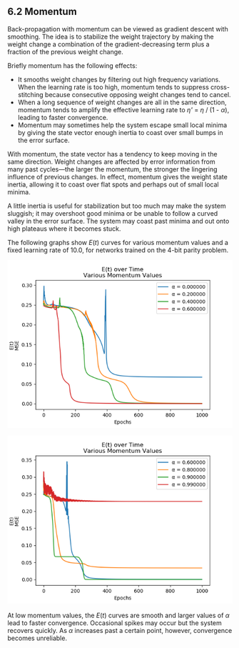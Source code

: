 ## 6.2 Momentum

Back-propagation with momentum can be viewed as gradient descent with smoothing. The idea is to stabilize the weight trajectory
by making the weight change a combination of the gradient-decreasing term plus a fraction of the previous weight change.

Briefly momentum has the following effects:

* It smooths weight changes by filtering out high frequency variations. When the learning rate is too high, momentum tends to
suppress cross-stitching because consecutive opposing weight changes tend to cancel. 
* When a long sequence of weight changes are all in the same direction, momentum tends to amplify the effective learning rate to 
<i>η'</i> = <i>η</i> / (1 - <i>α</i>), leading to faster convergence.
* Momentum may sometimes help the system escape small local minima by giving the state vector enough inertia to coast over small
bumps in the error surface.

With momentum, the state vector has a tendency to keep moving in the same direction. Weight changes are affected by error
information from many past cycles—the larger the momentum, the stronger the lingering influence of previous changes. In effect,
momentum gives the weight state inertia, allowing it to coast over flat spots and perhaps out of small local minima.

A little inertia is useful for stabilization but too much may make the system sluggish; it may overshoot good minima or be unable
to follow a curved valley in the error surface. The system may coast past minima and out onto high plateaus where it becomes stuck.

The following graphs show <i>E</i>(<i>t</i>) curves for various momentum values and a fixed learning rate of 10.0, for networks
trained on the 4-bit parity problem.

![Graphs](https://github.com/jlehett/Neural-Smithing/blob/master/6.%20Learning%20Rate%20and%20Momentum/6.2%20Momentum/images/1.png)

![Graphs](https://github.com/jlehett/Neural-Smithing/blob/master/6.%20Learning%20Rate%20and%20Momentum/6.2%20Momentum/images/2.png)

At low momentum values, the <i>E</i>(<i>t</i>) curves are smooth and larger values of <i>α</i> lead to faster convergence. Occasional
spikes may occur but the system recovers quickly. As <i>α</i> increases past a certain point, however, convergence becomes
unreliable.
